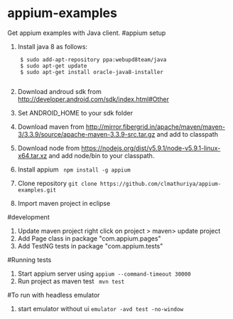 # appium-examples
Get appium examples with Java client.
#appium setup
1. Install java 8 as follows:
```
	$ sudo add-apt-repository ppa:webupd8team/java
	$ sudo apt-get update
	$ sudo apt-get install oracle-java8-installer
	
```

2. Download androud sdk from http://developer.android.com/sdk/index.html#Other 


3. Set ANDROID_HOME to your sdk folder

4. Download maven from http://mirror.fibergrid.in/apache/maven/maven-3/3.3.9/source/apache-maven-3.3.9-src.tar.gz
and add to classpath
5. Download node from https://nodejs.org/dist/v5.9.1/node-v5.9.1-linux-x64.tar.xz
and add node/bin to your classpath.
6. Install appium ``` npm install -g appium```
7. Clone repository
	``` git clone https://github.com/clmathuriya/appium-examples.git ```
8. Import maven project in eclipse

#development

1. Update maven project
   right click on project > maven> update project
2. Add Page class in package "com.appium.pages"
3. Add TestNG tests in  package "com.appium.tests"

#Running tests

1. Start appium server using 
    ``` appium --command-timeout 30000   ```
2. Run project as maven test
	``` mvn test```
	
#To run with headless emulator 
1. start emulator without ui 
 ``` emulator -avd test -no-window ```

